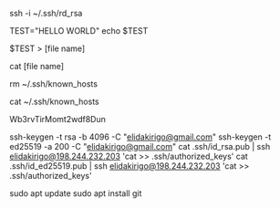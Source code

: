 ssh -i ~/.ssh/rd_rsa

TEST="HELLO WORLD"
echo $TEST

$TEST > [file name]

cat [file name]

rm ~/.ssh/known_hosts

cat ~/.ssh/known_hosts

Wb3rvTirMomt2wdf8Dun

ssh-keygen -t rsa -b 4096 -C "elidakirigo@gmail.com"
ssh-keygen -t ed25519 -a 200 -C "elidakirigo@gmail.com"
cat .ssh/id_rsa.pub | ssh elidakirigo@198.244.232.203 'cat >> .ssh/authorized_keys'
cat .ssh/id_ed25519.pub | ssh elidakirigo@198.244.232.203 'cat >> .ssh/authorized_keys'

sudo apt update
sudo apt install git
